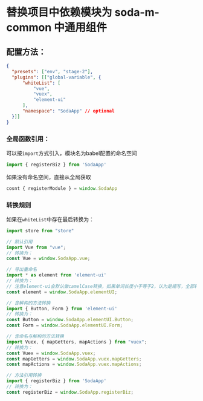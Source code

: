 # 替换项目中依赖模块为 soda-m-common 中通用组件

## 配置方法：

``` json
{
  "presets": ["env", "stage-2"],
  "plugins": [["global-variable", {
      "whiteList": [
          "vue",
          "vuex",
          "element-ui"
      ],
      "namespace": "SodaApp" // optional
  }]]
}
```
### 全局函数引用：
可以按`import`方式引入，模块名为babel配置的命名空间
```js
import { registerBiz } from 'SodaApp'
```
如果没有命名空间，直接从全局获取
```js
cosnt { registerModule } = window.SodaApp
```
### 转换规则
如果在`whiteList`中存在最后转换为：
```js
import store from "store"

// 默认引用
import Vue from "vue";
// 转换为：
const Vue = window.SodaApp.vue;

// 导出重命名
import * as element from 'element-ui'
// 转换为：
// 注意element-ui会默认做camelCase转换，如果单词长度小于等于2，认为是缩写，全部转为大写
const element = window.SodaApp.elementUI;

// 含解构的方法转换
import { Button, Form } from 'element-ui'
// 转换为：
const Button = window.SodaApp.elementUI.Button;
const Form = window.SodaApp.elementUI.Form;

// 含命名与解构的方法转换
import Vuex, { mapGetters, mapActions } from "vuex";
// 转换为：
const Vuex = window.SodaApp.vuex;
const mapGetters = window.SodaApp.vuex.mapGetters;
const mapActions = window.SodaApp.vuex.mapActions;

// 方法引用转换
import { registerBiz } from 'SodaApp'
// 转换为：
const registerBiz = window.SodaApp.registerBiz;
```
